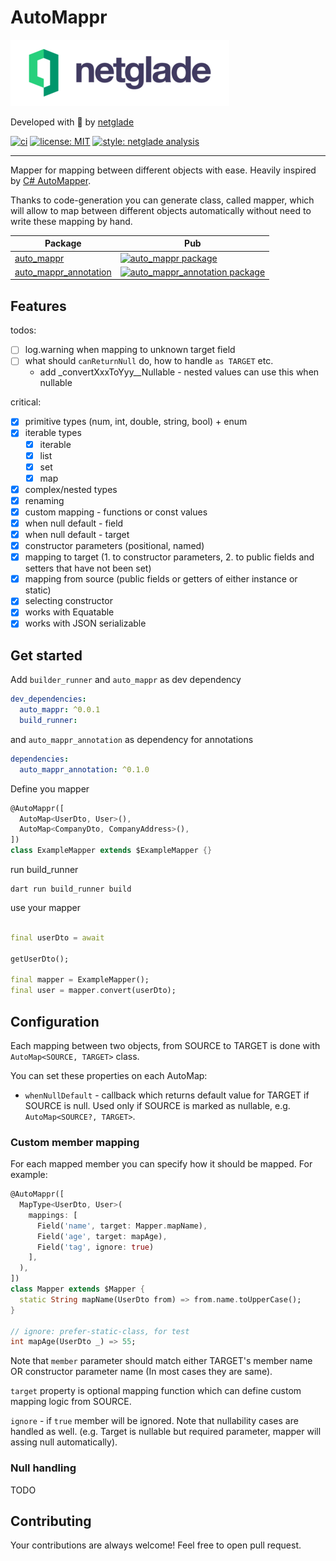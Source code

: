 # AutoMappr

<a href="https://netglade.cz/en">
  <picture>
    <source media="(prefers-color-scheme: dark)" srcset="https://raw.githubusercontent.com/netglade/.github/main/assets/netglade_logo_light.png">
    <source media="(prefers-color-scheme: light)" srcset="https://raw.githubusercontent.com/netglade/.github/main/assets/netglade_logo_dark.png">
    <img alt="netglade" src="https://raw.githubusercontent.com/netglade/.github/main/assets/netglade_logo_dark.png">
  </picture>
</a>

Developed with 💚 by [netglade][netglade_link]

[![ci][ci_badge]][ci_badge_link]
[![license: MIT][license_badge]][license_badge_link]
[![style: netglade analysis][style_badge]][style_badge_link]

---

Mapper for mapping between different objects with ease.
Heavily inspired by [C# AutoMapper][auto_mapper_net_link].

Thanks to code-generation you can generate class, called mapper,
which will allow to map between different objects automatically
without need to write these mapping by hand.

| Package                                                 | Pub                                                                                                 |
|---------------------------------------------------------|-----------------------------------------------------------------------------------------------------|
| [auto_mappr](packages/auto_mappr)                       | [![auto_mappr package][auto_mappr_pub_badge]][auto_mappr_pub_link]                                  |
| [auto_mappr_annotation](packages/auto_mappr_annotation) | [![auto_mappr_annotation package][auto_mappr_annotation_pub_badge]][auto_mappr_annotation_pub_link] |

## Features

todos:

- [ ] log.warning when mapping to unknown target field
- [ ] what should `canReturnNull` do, how to handle `as TARGET` etc.
  - add _convertXxxToYyy__Nullable - nested values can use this when nullable

critical:

- [x] primitive types (num, int, double, string, bool) + enum
- [x] iterable types 
  - [x] iterable
  - [x] list
  - [x] set
  - [x] map
- [x] complex/nested types
- [x] renaming
- [x] custom mapping - functions or const values
- [x] when null default - field
- [x] when null default - target
- [x] constructor parameters (positional, named)
- [x] mapping to target (1. to constructor parameters, 2. to public fields and setters that have not been set)
- [x] mapping from source (public fields or getters of either instance or static)
- [x] selecting constructor
- [x] works with Equatable
- [x] works with JSON serializable

## Get started

Add `builder_runner` and `auto_mappr` as dev dependency

```yaml
dev_dependencies:
  auto_mappr: ^0.0.1
  build_runner: 
```

and `auto_mappr_annotation` as dependency for annotations

```yaml
dependencies:
  auto_mappr_annotation: ^0.1.0
```

Define you mapper

```dart
@AutoMappr([
  AutoMap<UserDto, User>(),
  AutoMap<CompanyDto, CompanyAddress>(),
])
class ExampleMapper extends $ExampleMapper {}
```

run build_runner

```
dart run build_runner build
```

use your mapper

```dart

final userDto = await

getUserDto();

final mapper = ExampleMapper();
final user = mapper.convert(userDto);

```

## Configuration

Each mapping between two objects, from SOURCE to TARGET is done with `AutoMap<SOURCE, TARGET>`
class.

You can set these properties on each AutoMap:

- `whenNullDefault` - callback which returns default value for TARGET if SOURCE is null. Used only
  if SOURCE is marked as nullable, e.g. `AutoMap<SOURCE?, TARGET>`.

### Custom member mapping

For each mapped member you can specify how it should be mapped. For example:

```dart
@AutoMappr([
  MapType<UserDto, User>(
    mappings: [
      Field('name', target: Mapper.mapName),
      Field('age', target: mapAge),
      Field('tag', ignore: true)
    ],
  ),
])
class Mapper extends $Mapper {
  static String mapName(UserDto from) => from.name.toUpperCase();
}

// ignore: prefer-static-class, for test
int mapAge(UserDto _) => 55;
```

Note that `member` parameter should match either TARGET's member name OR constructor parameter
name (In most cases they are same).

`target` property is optional mapping function which can define custom mapping logic from SOURCE.

`ignore` - if `true` member will be ignored. Note that nullability cases are handled as well. (e.g.
Target is nullable but required parameter, mapper will assing null automatically).

### Null handling

TODO

## Contributing

Your contributions are always welcome! Feel free to open pull request.

[netglade_link]: https://netglade.cz/en

[ci_badge]: https://github.com/netglade/sliver_app_bar_builder/workflows/ci/badge.svg

[ci_badge_link]: https://github.com/netglade/sliver_app_bar_builder/actions

[license_badge]: https://img.shields.io/badge/license-MIT-blue.svg

[license_badge_link]: https://opensource.org/licenses/MIT

[style_badge]: https://img.shields.io/badge/style-netglade_analysis-26D07C.svg

[style_badge_link]: https://pub.dev/packages/netglade_analysis

[auto_mappr_pub_badge]: https://img.shields.io/pub/v/auto_mappr.svg

[auto_mappr_pub_link]: https://pub.dartlang.org/packages/auto_mappr

[auto_mappr_annotation_pub_badge]: https://img.shields.io/pub/v/auto_mappr_annotation.svg

[auto_mappr_annotation_pub_link]: https://pub.dartlang.org/packages/auto_mappr_annotation

[auto_mapper_net_link]: https://automapper.org
